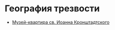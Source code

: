 # География трезвости
* [Музей-квартира св. Иоанна Кронштадтского](https://vk.com/sv.ioannkronshtadtskij)
